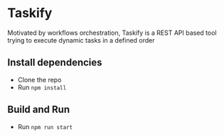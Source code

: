 # Taskify
Motivated by workflows orchestration, Taskify is a REST API based tool trying to execute dynamic tasks in a defined order

## Install dependencies
- Clone the repo
- Run `npm install`

## Build and Run
- Run `npm run start`


